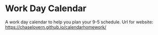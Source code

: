 # Work Day Calendar
A work day calendar to help you plan your 9-5 schedule.
Url for website: https://chaselovern.github.io/calendarhomework/
